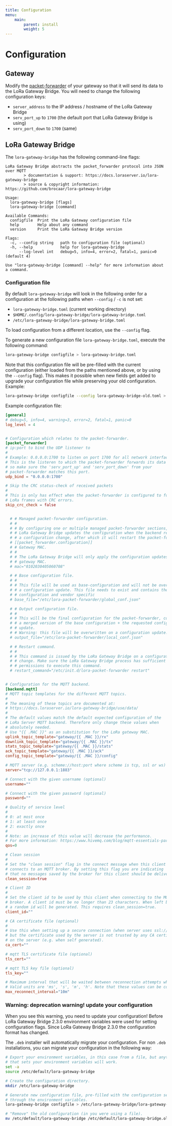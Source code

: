 ```yaml
---
title: Configuration
menu:
    main:
        parent: install
        weight: 5
---
```


# Configuration

## Gateway

Modify the [packet-forwarder](https://github.com/lora-net/packet_forwarder)
of your gateway so that it will send its data to the LoRa Gateway Bridge.
You will need to change the following configuration keys:

* `server_address` to the IP address / hostname of the LoRa Gateway Bridge
* `serv_port_up` to `1700` (the default port that LoRa Gateway Bridge is using)
* `serv_port_down` to `1700` (same)

## LoRa Gateway Bridge

The `lora-gateway-bridge` has the following command-line flags:

```text
LoRa Gateway Bridge abstracts the packet_forwarder protocol into JSON over MQTT
        > documentation & support: https://docs.loraserver.io/lora-gateway-bridge
        > source & copyright information: https://github.com/brocaar/lora-gateway-bridge

Usage:
  lora-gateway-bridge [flags]
  lora-gateway-bridge [command]

Available Commands:
  configfile  Print the LoRa Gateway configuration file
  help        Help about any command
  version     Print the LoRa Gateway Bridge version

Flags:
  -c, --config string   path to configuration file (optional)
  -h, --help            help for lora-gateway-bridge
      --log-level int   debug=5, info=4, error=2, fatal=1, panic=0 (default 4)

Use "lora-gateway-bridge [command] --help" for more information about a command.
```

### Configuration file

By default `lora-gateway-bridge` will look in the following order for a
configuration at the following paths when `--config` / `-c` is not set:

* `lora-gateway-bridge.toml` (current working directory)
* `$HOME/.config/lora-gateway-bridge/lora-gateway-bridge.toml`
* `/etc/lora-gateway-bridge/lora-gateway-bridge.toml`

To load configuration from a different location, use the `--config` flag.

To generate a new configuration file `lora-gateway-bridge.toml`, execute the following command:

```bash
lora-gateway-bridge configfile > lora-gateway-bridge.toml
```

Note that this configuration file will be pre-filled with the current configuration
(either loaded from the paths mentioned above, or by using the `--config` flag).
This makes it possible when new fields get added to upgrade your configuration file
while preserving your old configuration. Example:

```bash
lora-gateway-bridge configfile --config lora-gateway-bridge-old.toml > lora-gateway-bridge-new.toml
```

Example configuration file:

```toml
[general]
# debug=5, info=4, warning=3, error=2, fatal=1, panic=0
log_level = 4


# Configuration which relates to the packet-forwarder.
[packet_forwarder]
# ip:port to bind the UDP listener to
#
# Example: 0.0.0.0:1700 to listen on port 1700 for all network interfaces.
# This is the listeren to which the packet-forwarder forwards its data
# so make sure the 'serv_port_up' and 'serv_port_down' from your
# packet-forwarder matches this port.
udp_bind = "0.0.0.0:1700"

# Skip the CRC status-check of received packets
#
# This is only has effect when the packet-forwarder is configured to forward
# LoRa frames with CRC errors.
skip_crc_check = false


  # # Managed packet-forwarder configuration.
  # #
  # # By configuring one or multiple managed packet-forwarder sections, the
  # # LoRa Gateway Bridge updates the configuration when the backend receives
  # # a configuration change, after which it will restart the packet-forwarder.
  # [[packet_forwarder.configuration]]
  # # Gateway MAC.
  # #
  # # The LoRa Gateway Bridge will only apply the configuration updates for this
  # # gateway MAC.
  # mac="0102030405060708"

  # # Base configuration file.
  # #
  # # This file will be used as base-configuration and will not be overwritten on
  # # a configuration update. This file needs to exist and contains the base
  # # configuration and vendor specific
  # base_file="/etc/lora-packet-forwarder/global_conf.json"

  # # Output configuration file.
  # #
  # # This will be the final configuration for the packet-forwarder, containing
  # # a merged version of the base configuration + the requested configuration
  # # update.
  # # Warning: this file will be overwritten on a configuration update!
  # output_file="/etc/lora-packet-forwarder/local_conf.json"

  # # Restart command.
  # #
  # # This command is issued by the LoRa Gateway Bridge on a configuration
  # # change. Make sure the LoRa Gateway Bridge process has sufficient
  # # permissions to execute this command.
  # restart_command="/etc/init.d/lora-packet-forwarder restart"


# Configuration for the MQTT backend.
[backend.mqtt]
# MQTT topic templates for the different MQTT topics.
#
# The meaning of these topics are documented at:
# https://docs.loraserver.io/lora-gateway-bridge/use/data/
#
# The default values match the default expected configuration of the
# LoRa Server MQTT backend. Therefore only change these values when
# absolutely needed.
# Use "{{ .MAC }}" as an substitution for the LoRa gateway MAC.
uplink_topic_template="gateway/{{ .MAC }}/rx"
downlink_topic_template="gateway/{{ .MAC }}/tx"
stats_topic_template="gateway/{{ .MAC }}/stats"
ack_topic_template="gateway/{{ .MAC }}/ack"
config_topic_template="gateway/{{ .MAC }}/config"

# MQTT server (e.g. scheme://host:port where scheme is tcp, ssl or ws)
server="tcp://127.0.0.1:1883"

# Connect with the given username (optional)
username=""

# Connect with the given password (optional)
password=""

# Quality of service level
#
# 0: at most once
# 1: at least once
# 2: exactly once
#
# Note: an increase of this value will decrease the performance.
# For more information: https://www.hivemq.com/blog/mqtt-essentials-part-6-mqtt-quality-of-service-levels
qos=0

# Clean session
#
# Set the "clean session" flag in the connect message when this client
# connects to an MQTT broker. By setting this flag you are indicating
# that no messages saved by the broker for this client should be delivered.
clean_session=true

# Client ID
#
# Set the client id to be used by this client when connecting to the MQTT
# broker. A client id must be no longer than 23 characters. When left blank,
# a random id will be generated. This requires clean_session=true.
client_id=""

# CA certificate file (optional)
#
# Use this when setting up a secure connection (when server uses ssl://...)
# but the certificate used by the server is not trusted by any CA certificate
# on the server (e.g. when self generated).
ca_cert=""

# mqtt TLS certificate file (optional)
tls_cert=""

# mqtt TLS key file (optional)
tls_key=""

# Maximum interval that will be waited between reconnection attempts when connection is lost.
# Valid units are 'ms', 's', 'm', 'h'. Note that these values can be combined, e.g. '24h30m15s'.
max_reconnect_interval="10m"
```

### Warning: deprecation warning! update your configuration

When you see this warning, you need to update your configuration!
Before LoRa Gateway Bridge 2.3.0 environment variables were used for setting
configuration flags. Since LoRa Gateway Bridge 2.3.0 the configuration format
has changed.

The `.deb` installer will automatically migrate your configuration. For non
`.deb` installations, you can migrate your configuration in the following way:

```bash
# Export your environment variables, in this case from a file, but anything
# that sets your environment variables will work.
set -a
source /etc/default/lora-gateway-bridge

# Create the configuration directory.
mkdir /etc/lora-gateway-bridge

# Generate new configuration file, pre-filled with the configuration set
# through the environment variables.
lora-gateway-bridge configfile > /etc/lora-gateway-bridge/lora-gateway-bridge.toml

# "Remove" the old configuration (in you were using a file).
mv /etc/default/lora-gateway-bridge /etc/default/lora-gateway-bridge.old
```
